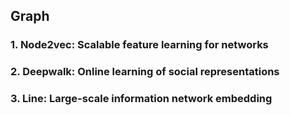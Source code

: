 ## Graph

### 1. Node2vec: Scalable feature learning for networks

### 2. Deepwalk: Online learning of social representations

### 3. Line: Large-scale information network embedding

